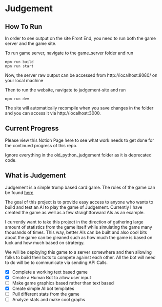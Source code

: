 # Judgement

## How To Run

In order to see output on the site Front End, you need to run both the game server and the game site.

To run game server, navigate to the game_server folder and run
```
npm run build
npm run start
```

Now, the server raw output can be accessed from http://localhost:8080/ on your local machine 

Then to run the website, navigate to judgement-site and run

```
npm run dev
```
The site will automatically recompile when you save changes in the folder and you can access it via http://localhost:3000. 

## Current Progress

Please view this Notion Page here to see what work needs to get done for the continued progress of this repo.

Ignore everything in the old_python_judgement folder as it is deprecated code.

## What is Judgement

Judgement is a simple trump based card game. The rules of the game can be found [here](http://card-games.wonderhowto.com/how-to/play-card-game-judgment-0122237/) 

The goal of this project is to provide easy access to anyone who wants to build 
and test an AI to play the game of Judgement. Currently I have created the game
as well as a few straightforward AIs as an example.

I currently want to take this project in the direction of gathering large amount
of statistics from the game itself while simulating the game many thousands of times.
This way, better AIs can be built and also cool bits about the game can be gleaned
such as how much the game is based on luck and how much based on stratergy.

We will be deploying this game to a server somewhere and then allowing folks to build their
bots to compete against each other. All the bot will need to do will be to communicate via 
sending API Calls.

- [X] Complete a working text based game 
- [X] Create a Human Bot to allow user input
- [ ] Make game graphics based rather than text based
- [X] Create simple AI bot templates
- [ ] Pull different stats from the game
- [ ] Analyze stats and make cool graphs
